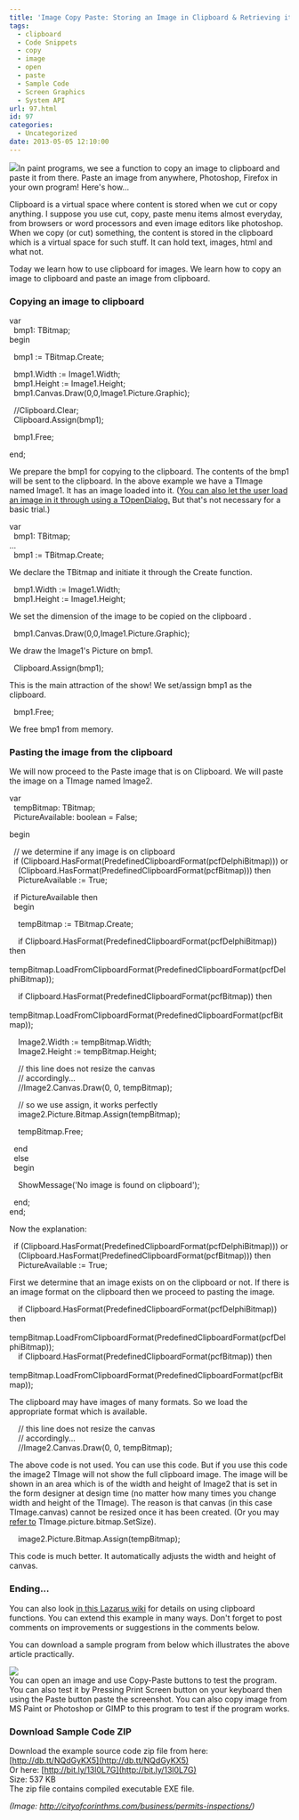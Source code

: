 ```yaml
---
title: 'Image Copy Paste: Storing an Image in Clipboard & Retrieving it'
tags:
  - clipboard
  - Code Snippets
  - copy
  - image
  - open
  - paste
  - Sample Code
  - Screen Graphics
  - System API
url: 97.html
id: 97
categories:
  - Uncategorized
date: 2013-05-05 12:10:00
---
```


![](http://2.bp.blogspot.com/-RCY6nJ0XAD8/UYZKIn99I0I/AAAAAAAAApQ/u4dIUTp4Edk/s1600/clipboard_icon.jpg)In paint programs, we see a function to copy an image to clipboard and paste it from there. Paste an image from anywhere, Photoshop, Firefox in your own program! Here's how...  
  
  
Clipboard is a virtual space where content is stored when we cut or copy anything. I suppose you use cut, copy, paste menu items almost everyday, from browsers or word processors and even image editors like photoshop. When we copy (or cut) something, the content is stored in the clipboard which is a virtual space for such stuff. It can hold text, images, html and what not.  
  
Today we learn how to use clipboard for images. We learn how to copy an image to clipboard and paste an image from clipboard.  
  

### Copying an image to clipboard

var  
  bmp1: TBitmap;  
begin  
  
  bmp1 := TBitmap.Create;  
  
  bmp1.Width := Image1.Width;  
  bmp1.Height := Image1.Height;  
  bmp1.Canvas.Draw(0,0,Image1.Picture.Graphic);  
  
  //Clipboard.Clear;  
  Clipboard.Assign(bmp1);  
  
  bmp1.Free;  
  
end;

  
We prepare the bmp1 for copying to the clipboard. The contents of the bmp1 will be sent to the clipboard. In the above example we have a TImage named Image1. It has an image loaded into it. ([You can also let the user load an image in it through using a TOpenDialog.](http://lazplanet.blogspot.com/2013/05/a-simple-image-viewer-from-start-to.html) But that's not necessary for a basic trial.)  
  
var  
  bmp1: TBitmap;  
...  
  bmp1 := TBitmap.Create;  
  
We declare the TBitmap and initiate it through the Create function.  
  
  bmp1.Width := Image1.Width;  
  bmp1.Height := Image1.Height;  
  
We set the dimension of the image to be copied on the clipboard .  
  
  bmp1.Canvas.Draw(0,0,Image1.Picture.Graphic);  
  
We draw the Image1's Picture on bmp1.  
  
  Clipboard.Assign(bmp1);  
  
This is the main attraction of the show! We set/assign bmp1 as the clipboard.  
  
  bmp1.Free;  
  
We free bmp1 from memory.  
  

### Pasting the image from the clipboard

We will now proceed to the Paste image that is on Clipboard. We will paste the image on a TImage named Image2.  
  

var  
  tempBitmap: TBitmap;  
  PictureAvailable: boolean = False;  
  
begin  
  
  
  // we determine if any image is on clipboard  
  if (Clipboard.HasFormat(PredefinedClipboardFormat(pcfDelphiBitmap))) or  
    (Clipboard.HasFormat(PredefinedClipboardFormat(pcfBitmap))) then  
    PictureAvailable := True;  
  
  
  if PictureAvailable then  
  begin  
  
  
    tempBitmap := TBitmap.Create;  
  
  
    if Clipboard.HasFormat(PredefinedClipboardFormat(pcfDelphiBitmap)) then  
      tempBitmap.LoadFromClipboardFormat(PredefinedClipboardFormat(pcfDelphiBitmap));  
  
    if Clipboard.HasFormat(PredefinedClipboardFormat(pcfBitmap)) then  
      tempBitmap.LoadFromClipboardFormat(PredefinedClipboardFormat(pcfBitmap));  
  
  
    Image2.Width := tempBitmap.Width;  
    Image2.Height := tempBitmap.Height;  
  
  
    // this line does not resize the canvas  
    // accordingly...  
    //Image2.Canvas.Draw(0, 0, tempBitmap);  
  
  
    // so we use assign, it works perfectly  
    image2.Picture.Bitmap.Assign(tempBitmap);  
  
  
    tempBitmap.Free;  
  
  
  end  
  else  
  begin  
  
    ShowMessage('No image is found on clipboard');  
  
  end;  
end;

  
Now the explanation:  
  
  if (Clipboard.HasFormat(PredefinedClipboardFormat(pcfDelphiBitmap))) or  
    (Clipboard.HasFormat(PredefinedClipboardFormat(pcfBitmap))) then  
    PictureAvailable := True;  
  
First we determine that an image exists on on the clipboard or not. If there is an image format on the clipboard then we proceed to pasting the image.  
  
    if Clipboard.HasFormat(PredefinedClipboardFormat(pcfDelphiBitmap)) then  
      tempBitmap.LoadFromClipboardFormat(PredefinedClipboardFormat(pcfDelphiBitmap));  
    if Clipboard.HasFormat(PredefinedClipboardFormat(pcfBitmap)) then  
      tempBitmap.LoadFromClipboardFormat(PredefinedClipboardFormat(pcfBitmap));  
  
The clipboard may have images of many formats. So we load the appropriate format which is available.  
  
    // this line does not resize the canvas  
    // accordingly...  
    //Image2.Canvas.Draw(0, 0, tempBitmap);  
  
The above code is not used. You can use this code. But if you use this code the image2 TImage will not show the full clipboard image. The image will be shown in an area which is of the width and height of Image2 that is set in the form designer at design time (no matter how many times you change width and height of the TImage). The reason is that canvas (in this case TImage.canvas) cannot be resized once it has been created. (Or you may [refer to](http://lazarus.freepascal.org/index.php/topic,20709.0.html) TImage.picture.bitmap.SetSize).  
  
    image2.Picture.Bitmap.Assign(tempBitmap);  
  
This code is much better. It automatically adjusts the width and height of canvas.  
  

### Ending...

You can also look [in this Lazarus wiki](http://wiki.lazarus.freepascal.org/Clipboard) for details on using clipboard functions. You can extend this example in many ways. Don't forget to post comments on improvements or suggestions in the comments below.  
  
You can download a sample program from below which illustrates the above article practically.  
  
![](http://1.bp.blogspot.com/-hbo5JFESBDA/UYZKwwmmhMI/AAAAAAAAApY/TV5VTOgfPnY/s1600/image-clipboard-copy-paste-.jpg)  
You can open an image and use Copy-Paste buttons to test the program. You can also test it by Pressing Print Screen button on your keyboard then using the Paste button paste the screenshot. You can also copy image from MS Paint or Photoshop or GIMP to this program to test if the program works.  
  

### Download Sample Code ZIP

Download the example source code zip file from here: [http://db.tt/NQdGyKX5](http://db.tt/NQdGyKX5)  
Or here: [http://bit.ly/13l0L7G](http://bit.ly/13l0L7G)  
Size: 537 KB  
The zip file contains compiled executable EXE file.  
  
_(Image: http://cityofcorinthms.com/business/permits-inspections/)_
